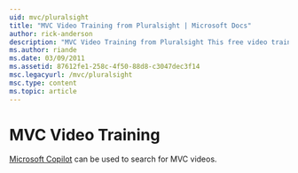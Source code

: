 ```yaml
---
uid: mvc/pluralsight
title: "MVC Video Training from Pluralsight | Microsoft Docs"
author: rick-anderson
description: "MVC Video Training from Pluralsight This free video training will get you up and running with ASP.NET MVC. It covers everything from setting up a development..."
ms.author: riande
ms.date: 03/09/2011
ms.assetid: 87612fe1-258c-4f50-88d8-c3047dec3f14
msc.legacyurl: /mvc/pluralsight
msc.type: content
ms.topic: article
---
```

# MVC Video Training

[Microsoft Copilot](https://copilot.microsoft.com/) can be used to search for MVC videos.
